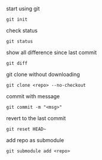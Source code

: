 start using git

```shell
git init
```

check status

```shell
git status
```

show all difference since last commit

```shell
git diff
```

git clone without downloading

```shell
git clone <repo> --no-checkout
```

commit with message

```shell
git commit -m "<msg>"
```

revert to the last commit

```shell
git reset HEAD~
```

add repo as submodule

```shell
git submodule add <repo>
```
